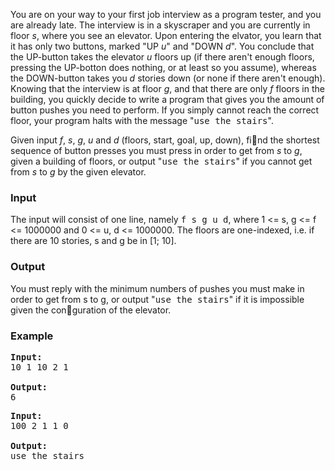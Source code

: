 <p>You are on your way to your first job interview as a program tester, and you are already late. The interview is in a skyscraper and you are currently in  floor <i>s</i>, where you see an elevator. Upon entering the elvator, you learn that it has only two buttons, marked "UP <i>u</i>" and "DOWN <i>d</i>". You conclude that the UP-button takes the elevator <i>u</i> floors up (if there aren't enough floors, pressing the UP-botton does nothing, or at least so you assume), whereas the DOWN-button takes you <i>d</i> stories down (or none if there aren't enough). Knowing that the interview is at floor <i>g</i>, and that there are only <i>f</i> floors in the building, you quickly decide to write a program that gives you the amount of button pushes you need to perform. If you simply cannot reach the correct  floor, your program halts with the message "<tt>use the stairs</tt>". </p>

<p>
Given input <i>f</i>, <i>s</i>, <i>g</i>, <i>u</i> and <i>d</i> (floors, start, goal, up, down), find the shortest sequence of button presses you must press in order to get from <i>s</i> to <i>g</i>, given a building of floors, or output "<tt>use the stairs</tt>" if you cannot get from <i>s</i> to <i>g</i> by the given elevator.
</p>

<h3>Input</h3>
<p>The input will consist of one line, namely <tt>f s g u d</tt>, where 1 &lt;= s, g &lt;= f &lt;= 1000000 and 0 &lt;= u, d &lt;= 1000000. The  floors are one-indexed, i.e. if there are 10 stories, s and g be in [1; 10].</p>

<h3>Output</h3>
<p>You must reply with the minimum numbers of pushes you must make in order to get from s to g, or output "<tt>use the stairs</tt>" if it is impossible given the conguration of the elevator.</p>

<h3>Example</h3>

<pre><strong>Input:</strong>
10 1 10 2 1

<strong>Output:</strong>
6</pre>

<pre><strong>Input:</strong>
100 2 1 1 0 

<strong>Output:</strong>
use the stairs</pre>